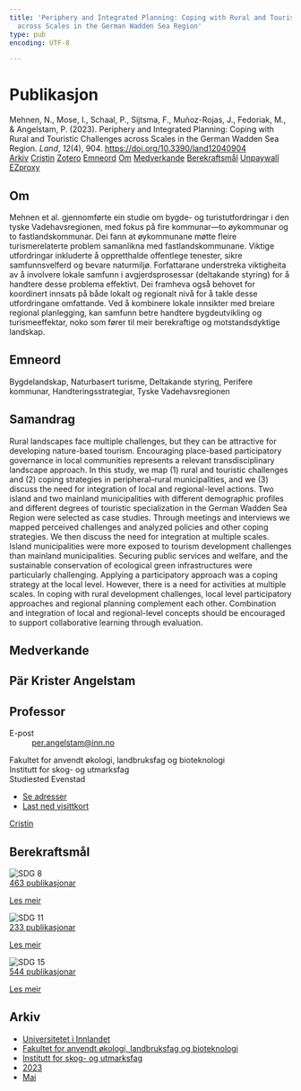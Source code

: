 ```yaml
---
title: 'Periphery and Integrated Planning: Coping with Rural and Touristic Challenges
  across Scales in the German Wadden Sea Region'
type: pub
encoding: UTF-8

---
```

<h1>Publikasjon</h1>
<article id="csl-bib-container-VJI3W5RT" class="csl-bib-container">
  <div class="csl-bib-body"> <div class="csl-entry">Mehnen, N., Mose, I., Schaal, P., Sijtsma, F., Muñoz-Rojas, J., Fedoriak, M., &#38; Angelstam, P. (2023). Periphery and Integrated Planning: Coping with Rural and Touristic Challenges across Scales in the German Wadden Sea Region. <i>Land</i>, <i>12</i>(4), 904. <a href="https://doi.org/10.3390/land12040904">https://doi.org/10.3390/land12040904</a></div> </div>
  <div class="csl-bib-buttons">
    <a href="#taxonomy-article-VJI3W5RT" alt="archive" class="csl-bib-button">Arkiv</a>
    <a href="https://app.cristin.no/results/show.jsf?id=2150197" alt="Cristin" class="csl-bib-button">Cristin</a>
    <a href="http://zotero.org/groups/5881554/items/VJI3W5RT" alt="Zotero" class="csl-bib-button">Zotero</a>
    <a href="#keywords-article-VJI3W5RT" alt="keywords" class="csl-bib-button">Emneord</a>
    <a href="#about-article-VJI3W5RT" alt="about_pub" class="csl-bib-button">Om</a>
    <a href="#contributors-article-VJI3W5RT" alt="contributors" class="csl-bib-button">Medverkande</a>
    <a href="#sdg-article-VJI3W5RT" alt="sdg" class="csl-bib-button">Berekraftsmål</a>
    <a href="https://www.mdpi.com/2073-445X/12/4/904/pdf?version=1681808270" alt="Unpaywall" class="csl-bib-button">Unpaywall</a>
    <a href="https://www.mdpi.com/2073-445X/12/4/904/pdf?version=1681808270" alt="EZproxy" class="csl-bib-button">EZproxy</a>
  </div>
  <div id="csl-bib-meta-container-VJI3W5RT"></div>
</article>
<div id="csl-bib-meta-VJI3W5RT" class="csl-bib-meta">
  <article id="about-article-VJI3W5RT" class="about_pub-article">
    <h1>Om</h1>
    Mehnen et al. gjennomførte ein studie om bygde- og turistutfordringar i den tyske Vadehavsregionen, med fokus på fire kommunar—to øykommunar og to fastlandskommunar. Dei fann at øykommunane møtte fleire turismerelaterte problem samanlikna med fastlandskommunane. Viktige utfordringar inkluderte å oppretthalde offentlege tenester, sikre samfunnsvelferd og bevare naturmiljø. Forfattarane understreka viktigheita av å involvere lokale samfunn i avgjerdsprosessar (deltakande styring) for å handtere desse problema effektivt. Dei framheva også behovet for koordinert innsats på både lokalt og regionalt nivå for å takle desse utfordringane omfattande. Ved å kombinere lokale innsikter med breiare regional planlegging, kan samfunn betre handtere bygdeutvikling og turismeeffektar, noko som fører til meir berekraftige og motstandsdyktige landskap.
  </article>
  <article id="keywords-article-VJI3W5RT" class="keywords-article">
    <h1>Emneord</h1>
    Bygdelandskap, Naturbasert turisme, Deltakande styring, Perifere kommunar, Handteringsstrategiar, Tyske Vadehavsregionen
  </article>
  <article id="abstract-article-VJI3W5RT" class="abstract-article">
    <h1>Samandrag</h1>
    Rural landscapes face multiple challenges, but they can be attractive for developing nature-based tourism. Encouraging place-based participatory governance in local communities represents a relevant transdisciplinary landscape approach. In this study, we map (1) rural and touristic challenges and (2) coping strategies in peripheral–rural municipalities, and we (3) discuss the need for integration of local and regional-level actions. Two island and two mainland municipalities with different demographic profiles and different degrees of touristic specialization in the German Wadden Sea Region were selected as case studies. Through meetings and interviews we mapped perceived challenges and analyzed policies and other coping strategies. We then discuss the need for integration at multiple scales. Island municipalities were more exposed to tourism development challenges than mainland municipalities. Securing public services and welfare, and the sustainable conservation of ecological green infrastructures were particularly challenging. Applying a participatory approach was a coping strategy at the local level. However, there is a need for activities at multiple scales. In coping with rural development challenges, local level participatory approaches and regional planning complement each other. Combination and integration of local and regional-level concepts should be encouraged to support collaborative learning through evaluation.
  </article>
  <article id="contributors-article-VJI3W5RT" class="contributors-article">
    <h1>Medverkande</h1>
    <div class="personas"> <div class="vrtx-hinn-person-card"> <div class="photo"> <i class="lar la-user-circle missing-person"></i> </div> <div class="info"> <hgroup><h1>Pär Krister Angelstam</h1> <h2>Professor</h2> </hgroup><dl> <dt>E-post</dt> <dd> <a href="mailto:per.angelstam@inn.no">per.angelstam@inn.no</a> </dd> </dl> <p> Fakultet for anvendt økologi, landbruksfag og bioteknologi<br> Institutt for skog- og utmarksfag<br> Studiested Evenstad </p> <ul class="vrtx-hinn-links"> <li><a href="https://www.inn.no/finn-en-ansatt/per-angelstam.html#vrtx-hinn-addresses">Se adresser</a></li> <li><a href="https://www.inn.no/finn-en-ansatt/per-angelstam.html?vrtx=vcf">Last ned visittkort</a></li> </ul> </div> </div> <a href="https://app.cristin.no/persons/show.jsf?id=1318014" alt="Cristin URL" class="personas-cristin">Cristin</a> </div>
  </article>
  <article id="sdg-article-VJI3W5RT" class="sdg-article">
    <h1>Berekraftsmål</h1>
    <div class="sdg-container"><div id="sdg8" class="sdg">
        <img src="{{< params subfolder >}}images/sdg/sdg08_nn.png" class="image" alt="SDG 8">
        <div class="sdg-overlay">
          <a href="{{< params subfolder >}}nn/archive/?sdg=8#archive" class="sdg-publication-count"><span>463</span> publikasjonar</a>
          <p><a href="https://fn.no/om-fn/fns-baerekraftsmaal/anstendig-arbeid-og-oekonomisk-vekst?lang=nno-NO" class="sdg-read-more">Les meir</a></p>
        </div>
      </div> <div id="sdg11" class="sdg">
        <img src="{{< params subfolder >}}images/sdg/sdg11_nn.png" class="image" alt="SDG 11">
        <div class="sdg-overlay">
          <a href="{{< params subfolder >}}nn/archive/?sdg=11#archive" class="sdg-publication-count"><span>233</span> publikasjonar</a>
          <p><a href="https://fn.no/om-fn/fns-baerekraftsmaal/baerekraftige-byer-og-lokalsamfunn?lang=nno-NO" class="sdg-read-more">Les meir</a></p>
        </div>
      </div> <div id="sdg15" class="sdg">
        <img src="{{< params subfolder >}}images/sdg/sdg15_nn.png" class="image" alt="SDG 15">
        <div class="sdg-overlay">
          <a href="{{< params subfolder >}}nn/archive/?sdg=15#archive" class="sdg-publication-count"><span>544</span> publikasjonar</a>
          <p><a href="https://fn.no/om-fn/fns-baerekraftsmaal/livet-paa-land?lang=nno-NO" class="sdg-read-more">Les meir</a></p>
        </div>
      </div></div>
  </article>
  <article id="taxonomy-article-VJI3W5RT" class="taxonomy-article">
    <h1>Arkiv</h1>
    <ul>
      <li><a href="{{< params subfolder >}}nn/archive/?key=3DCRN523">Universitetet i Innlandet</a></li>
      <li><a href="{{< params subfolder >}}nn/archive/?key=T77LXH6D">Fakultet for anvendt økologi, landbruksfag og bioteknologi</a></li>
      <li><a href="{{< params subfolder >}}nn/archive/?key=7TRARPE3">Institutt for skog- og utmarksfag</a></li>
      <li><a href="{{< params subfolder >}}nn/archive/?key=WXLLSUEU">2023</a></li>
      <li><a href="{{< params subfolder >}}nn/archive/?key=MTWSKSEZ">Mai</a></li>
    </ul>
  </article>
</div>
